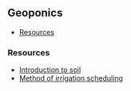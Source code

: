 ## Geoponics

 - [Resources](#resources)

### Resources

 - [Introduction to soil](http://www.soilsensor.com/articles/fromthesurfacedown.pdf)
 - [Method of irrigation scheduling](http://www.stevenswater.com/articles/irrigationscheduling.aspx)

